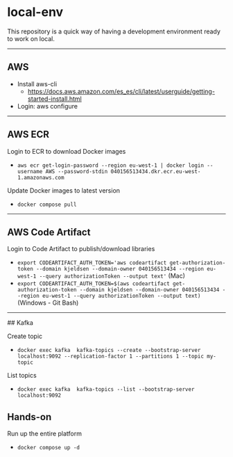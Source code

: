# local-env

This repository is a quick way of having a development environment ready to work on local.

---

## AWS 
- Install aws-cli
    - https://docs.aws.amazon.com/es_es/cli/latest/userguide/getting-started-install.html
- Login: aws configure

---

## AWS ECR

Login to ECR to download Docker images
- `aws ecr get-login-password --region eu-west-1 | docker login --username AWS --password-stdin 040156513434.dkr.ecr.eu-west-1.amazonaws.com`

Update Docker images to latest version
- `docker compose pull`

---

## AWS Code Artifact

Login to Code Artifact to publish/download libraries
- `export CODEARTIFACT_AUTH_TOKEN='aws codeartifact get-authorization-token --domain kjeldsen --domain-owner 040156513434 --region eu-west-1 --query authorizationToken --output text'` (Mac)
- `export CODEARTIFACT_AUTH_TOKEN=$(aws codeartifact get-authorization-token --domain kjeldsen --domain-owner 040156513434 --region eu-west-1 --query authorizationToken --output text)` (Windows - Git Bash) 

---

## Kafka

Create topic
- `docker exec kafka  kafka-topics --create --bootstrap-server localhost:9092 --replication-factor 1 --partitions 1 --topic my-topic`

List topics
- `docker exec kafka  kafka-topics --list --bootstrap-server localhost:9092`

## Hands-on

Run up the entire platform
- `docker compose up -d`
